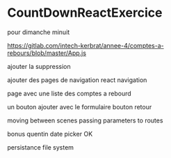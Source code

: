 # CountDownReactExercice

pour dimanche minuit


https://gitlab.com/intech-kerbrat/annee-4/comptes-a-rebours/blob/master/App.js

ajouter la suppression

ajouter des pages de navigation
react navigation

page avec une liste des comptes a rebourd

un bouton ajouter avec le formulaire
bouton retour



moving between scenes
passing parameters to routes


bonus quentin
date picker OK

persistance
file system

